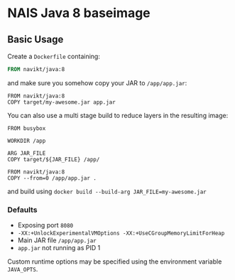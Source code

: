NAIS Java 8 baseimage
=====================


Basic Usage
---------------------

Create a `Dockerfile` containing:

```Dockerfile
FROM navikt/java:8
```
and make sure you somehow copy your JAR to `/app/app.jar`:

```
FROM navikt/java:8
COPY target/my-awesome.jar app.jar
```

You can also use a multi stage build to reduce layers in the resulting image:

```
FROM busybox

WORKDIR /app

ARG JAR_FILE
COPY target/${JAR_FILE} /app/

FROM navikt/java:8
COPY --from=0 /app/app.jar .
```

and build using `docker build --build-arg JAR_FILE=my-awesome.jar`

### Defaults
* Exposing port `8080`
* `-XX:+UnlockExperimentalVMOptions -XX:+UseCGroupMemoryLimitForHeap`
* Main JAR file `/app/app.jar`
* `app.jar` not running as PID 1

Custom runtime options may be specified using the environment variable `JAVA_OPTS`.
